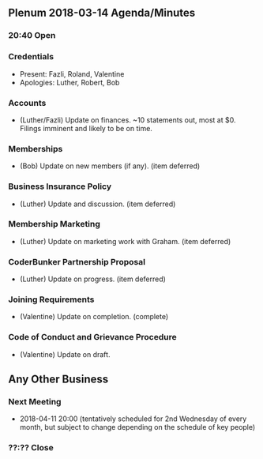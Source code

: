 ## Plenum 2018-03-14 Agenda/Minutes

### 20:40 Open

### Credentials
- Present: Fazli, Roland, Valentine
- Apologies: Luther, Robert, Bob

### Accounts
- (Luther/Fazli) Update on finances. ~10 statements out, most at $0. Filings imminent and likely to be on time.

### Memberships
- (Bob) Update on new members (if any). (item deferred)

### Business Insurance Policy
- (Luther) Update and discussion. (item deferred)

### Membership Marketing
- (Luther) Update on marketing work with Graham. (item deferred)

### CoderBunker Partnership Proposal
- (Luther) Update on progress. (item deferred)

### Joining Requirements
- (Valentine) Update on completion. (complete)

### Code of Conduct and Grievance Procedure
- (Valentine) Update on draft.

## Any Other Business

### Next Meeting
- 2018-04-11 20:00 (tentatively scheduled for 2nd Wednesday of every month, but subject to change depending on the schedule of key people)

### ??:?? Close
